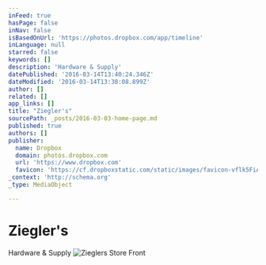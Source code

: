 ```yaml
---
inFeed: true
hasPage: false
inNav: false
isBasedOnUrl: 'https://photos.dropbox.com/app/timeline'
inLanguage: null
starred: false
keywords: []
description: 'Hardware & Supply'
datePublished: '2016-03-14T13:40:24.346Z'
dateModified: '2016-03-14T13:38:08.899Z'
author: []
related: []
app_links: []
title: "Ziegler's"
sourcePath: _posts/2016-03-03-home-page.md
published: true
authors: []
publisher:
  name: Dropbox
  domain: photos.dropbox.com
  url: 'https://www.dropbox.com'
  favicon: 'https://cf.dropboxstatic.com/static/images/favicon-vflk5FiAC.ico'
_context: 'http://schema.org'
_type: MediaObject

---
```

# Ziegler's

Hardware & Supply
![Zieglers Store Front](https://the-grid-user-content.s3-us-west-2.amazonaws.com/dff09a7c-98ee-45de-b5d9-459a6ada1ab9.jpg)